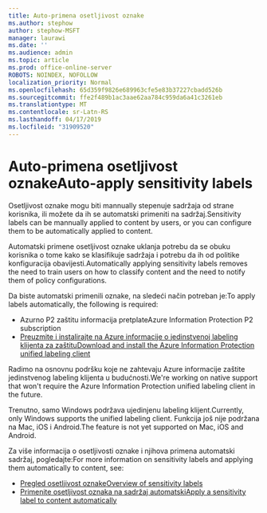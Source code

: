 ```yaml
---
title: Auto-primena osetljivost oznake
ms.author: stephow
author: stephow-MSFT
manager: laurawi
ms.date: ''
ms.audience: admin
ms.topic: article
ms.prod: office-online-server
ROBOTS: NOINDEX, NOFOLLOW
localization_priority: Normal
ms.openlocfilehash: 65d359f9826e689963cfe5e83b37227cbadd526b
ms.sourcegitcommit: ffe2f489b1ac3aae62aa784c959da6a41c3261eb
ms.translationtype: MT
ms.contentlocale: sr-Latn-RS
ms.lasthandoff: 04/17/2019
ms.locfileid: "31909520"
---
```

# <a name="auto-apply-sensitivity-labels"></a><span data-ttu-id="b8299-102">Auto-primena osetljivost oznake</span><span class="sxs-lookup"><span data-stu-id="b8299-102">Auto-apply sensitivity labels</span></span>

<span data-ttu-id="b8299-103">Osetljivost oznake mogu biti mannually stepenuje sadržaja od strane korisnika, ili možete da ih se automatski primeniti na sadržaj.</span><span class="sxs-lookup"><span data-stu-id="b8299-103">Sensitivity labels can be mannually applied to content by users, or you can configure them to be automatically applied to content.</span></span>

<span data-ttu-id="b8299-104">Automatski primene osetljivost oznake uklanja potrebu da se obuku korisnika o tome kako se klasifikuje sadržaja i potrebu da ih od politike konfiguracija obavijesti.</span><span class="sxs-lookup"><span data-stu-id="b8299-104">Automatically applying sensitivity labels removes the need to train users on how to classify content and the need to notify them of policy configurations.</span></span>

<span data-ttu-id="b8299-105">Da biste automatski primenili oznake, na sledeći način potreban je:</span><span class="sxs-lookup"><span data-stu-id="b8299-105">To apply labels automatically, the following is required:</span></span>

- <span data-ttu-id="b8299-106">Azurno P2 zaštitu informacija pretplate</span><span class="sxs-lookup"><span data-stu-id="b8299-106">Azure Information Protection P2 subscription</span></span>
- [<span data-ttu-id="b8299-107">Preuzmite i instalirajte na Azure informacije o jedinstvenoj labeling klijenta za zaštitu</span><span class="sxs-lookup"><span data-stu-id="b8299-107">Download and install the Azure Information Protection unified labeling client</span></span>](https://docs.microsoft.com/en-us/azure/information-protection/rms-client/install-unifiedlabelingclient-app)

<span data-ttu-id="b8299-108">Radimo na osnovnu podršku koje ne zahtevaju Azure informacije zaštite jedinstvenog labeling klijenta u budućnosti.</span><span class="sxs-lookup"><span data-stu-id="b8299-108">We're working on native support that won't require the Azure Information Protection unified labeling client in the future.</span></span>

<span data-ttu-id="b8299-109">Trenutno, samo Windows podržava ujedinjenu labeling klijent.</span><span class="sxs-lookup"><span data-stu-id="b8299-109">Currently, only Windows supports the unified labeling client.</span></span>  <span data-ttu-id="b8299-110">Funkcija još nije podržana na Mac, iOS i Android.</span><span class="sxs-lookup"><span data-stu-id="b8299-110">The feature is not yet supported on Mac, iOS and Android.</span></span>

<span data-ttu-id="b8299-111">Za više informacija o osetljivosti oznake i njihova primena automatski sadržaj, pogledajte:</span><span class="sxs-lookup"><span data-stu-id="b8299-111">For more information on sensitivity labels and applying them automatically to content,  see:</span></span>

- [<span data-ttu-id="b8299-112">Pregled osetljivost oznake</span><span class="sxs-lookup"><span data-stu-id="b8299-112">Overview of sensitivity labels</span></span>](https://docs.microsoft.com/en-us/office365/securitycompliance/sensitivity-labels)
- [<span data-ttu-id="b8299-113">Primenite osetljivost oznaka na sadržaj automatski</span><span class="sxs-lookup"><span data-stu-id="b8299-113">Apply a sensitivity label to content automatically</span></span>](https://docs.microsoft.com/en-us/office365/securitycompliance/apply_sensitivity_label_automatically)